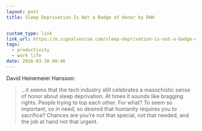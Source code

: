 ```yaml
---
layout: post
title: Sleep Deprivation Is Not a Badge of Honor by DHH


custom_type: link
link_url: https://m.signalvnoise.com/sleep-deprivation-is-not-a-badge-of-honor-f24fbff47a75?gi=cde9108bf866
tags:
  - productivity
  - work life
date: 2016-03-30 08:46
---
```

David Heinemeier Hansson:

> …it seems that the tech industry still celebrates a masochistic sense of honor about sleep deprivation. At times it sounds like bragging rights. People trying to top each other. For what? To seem so important, so in need, so desired that humanity requires you to sacrifice? Chances are you’re not that special, not that needed, and the job at hand not that urgent.
